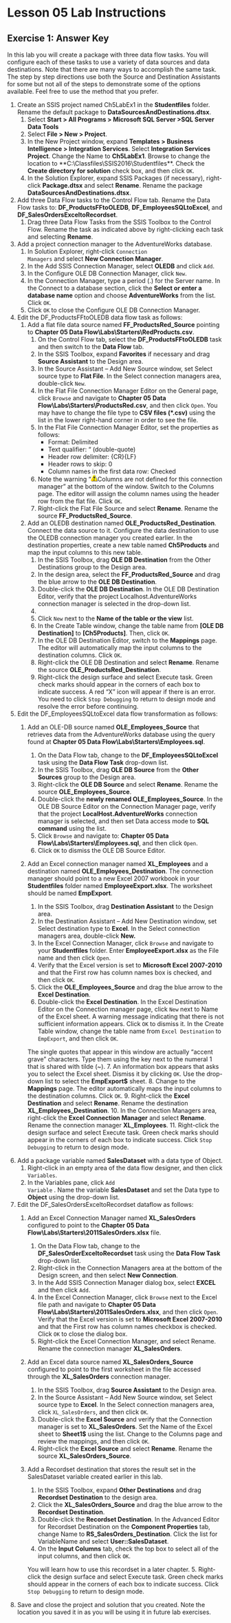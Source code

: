 # Lesson 05 Lab Instructions

## Exercise 1: Answer Key

In this lab you will create a package with three data flow tasks. You will configure each of these tasks to use a
 variety of data sources and data destinations. Note that there are many ways to accomplish the same task. The step
 by
 step directions use both the Source and Destination Assistants for some but not all of the steps to demonstrate some
 of
 the options available. Feel free to use the method that you prefer.

1. Create an SSIS project named Ch5LabEx1 in the **Studentfiles** folder. Rename the
 default package to **DataSourcesAndDestinations.dtsx**.
    1. Select **Start > All Programs > Microsoft SQL Server >SQL Server Data Tools**
    2. Select **File > New > Project**.
    3. In the New Project window, expand **Templates > Business Intelligence > Integration
     Services**. Select **Integration Services Project**. Change the Name to
     **Ch5LabEx1**.
     Browse to change the location to **C:\Classfiles\SSIS2016\Studentfiles\**. Check the
     **Create
     directory for solution** check box, and then click <code class="nocopy">OK</code>.
    4. In the Solution Explorer, expand SSIS Packages (if necessary), right-click **Package.dtsx** and
     select **Rename**. Rename the package
     **DataSourcesAndDestinations.dtsx**.
2. Add three Data Flow tasks to the Control Flow tab. Rename the Data Flow tasks to:
 **DF\_ProductsFFtoOLEDB**, **DF\_EmployeesSQLtoExcel**, and
 **DF\_SalesOrdersExceltoRecordset**.
    1. Drag three Data Flow Tasks from the SSIS Toolbox to the Control Flow. Rename the task as indicated above by
     right-clicking each task and selecting **Rename**.
3. Add a project connection manager to the AdventureWorks database.
    1. In Solution Explorer, right-click <code class="nocopy">Connection Managers</code> and select **New Connection
     Manager**.
    2. In the Add SSIS Connection Manager, select **OLEDB** and click <code class="nocopy">Add</code>.
    3. In the Configure OLE DB Connection Manager, click <code class="nocopy">New</code>.
    4. In the Connection Manager, type a period (.) for the Server name. In the Connect to a database section,
     click the
     **Select or enter a database name** option and choose **AdventureWorks** from the
     list. Click
     <code class="nocopy">OK</code>.
    5. Click <code class="nocopy">OK</code> to close the Configure OLE DB Connection Manager.
4. Edit the DF\_ProductsFFtoOLEDB data flow task as follows:
    1. Add a flat file data source named **FF\_ProductsRed\_Source** pointing to **Chapter 05 Data Flow\Labs\Starters\RedProducts.csv**.
        1. On the Control Flow tab, select the **DF\_ProductsFFtoOLEDB** task and then switch to the
         **Data Flow** tab.
        2. In the SSIS Toolbox, expand **Favorites** if necessary and drag **Source
         Assistant** to
         the Design area.
        3. In the Source Assistant – Add New Source window, set Select source type to **Flat File**.
         In the
         Select connection managers area, double-click <code class="nocopy">New</code>.
        4. In the Flat File Connection Manager Editor on the General page, click <code class="nocopy">Browse</code> and navigate
         to **Chapter 05 Data Flow\Labs\Starters\ProductsRed.csv**, and then click
         <code class="nocopy">Open</code>. You may
         have to change the file type to **CSV files (\*.csv)** using the list in the lower right-hand
         corner in
         order to see the file.
        5. In the Flat File Connection Manager Editor, set the properties as follows:
            * Format: Delimited
            * Text qualifier: “ (double-quote)
            * Header row delimiter: {CR}{LF}
            * Header rows to skip: 0
            * Column names in the first data row: Checked
        6. Note the warning “![Warning](Images/ssis-warning-icon.png "Warning")Columns are not defined for this connection manager” at the bottom of the window.
         Switch to
         the Columns page. The editor will assign the column names using the header row from the flat file. Click
         <code class="nocopy">OK</code>.
        7. Right-click the Flat File Source and select **Rename**. Rename the source
         **FF\_ProductsRed\_Source**.
    2. Add an OLEDB destination named **OLE\_ProductsRed\_Destination**. Connect the data source to it.
     Configure the data destination to use the OLEDB connection manager you created earlier. In the destination
     properties,
     create a new table named **Ch5Products** and map the input columns to this new table.
        1. In the SSIS Toolbox, drag **OLE DB Destination** from the Other Destinations group
         to the Design area.
        2. In the design area, select the **FF\_ProductsRed\_Source** and drag the blue arrow to the
         **OLE
         DB Destination**.
        3. Double-click the **OLE DB Destination**. In the OLE DB Destination Editor, verify that the
         project
         Localhost.AdventureWorks connection manager is selected in the drop-down list.
        4. 
        5. Click <code class="nocopy">New</code> next to the **Name of the table or the view** list.
        6. In the Create Table window, change the table name from **[OLE DB Destination]** to
         **[Ch5Products]**. Then, click <code class="nocopy">OK</code>.
        7. In the OLE DB Destination Editor, switch to the **Mappings** page. The editor will
         automatically map
         the input columns to the destination columns. Click <code class="nocopy">OK</code>.
        8. Right-click the OLE DB Destination and select **Rename**. Rename the source
         **OLE\_ProductsRed\_Destination**.
        9. Right-click the design surface and select Execute task. Green check marks should appear in the corners
         of each
         box to indicate success. A red “X” icon will appear if there is an error. You need to click <code class="nocopy">Stop Debugging</code>
         to return to design mode and resolve the error before continuing.
5. Edit the DF\_EmployeesSQLtoExcel data flow transformation as follows:
    1. Add an OLE-DB source named **OLE\_Employees\_Source** that retrieves data from the AdventureWorks
     database using the query found at **Chapter 05 Data
     Flow\Labs\Starters\Employees.sql**.
        1. On the Data Flow tab, change to the **DF\_EmployeesSQLtoExcel** task using the **Data
         Flow
         Task** drop-down list.
        2. In the SSIS Toolbox, drag **OLE DB Source** from the **Other Sources** group
         to the
         Design area.
        3. Right-click the **OLE DB Source** and select **Rename**. Rename the source
         **OLE\_Employees\_Source**.
        4. Double-click the **newly renamed OLE\_Employees\_Source**. In the OLE DB Source Editor on the
         Connection Manager page, verify that the project **LocalHost.AdventureWorks** connection
         manager is
         selected, and then set Data access mode to **SQL command** using the list.
        5. Click <code class="nocopy">Browse</code> and navigate to: **Chapter 05 Data
         Flow\Labs\Starters\Employees.sql**, and then click <code class="nocopy">Open</code>.
        6. Click <code class="nocopy">OK</code> to dismiss the OLE DB Source Editor.
    2. Add an Excel connection manager named **XL\_Employees** and a destination named
     **OLE\_Employees\_Destination**. The connection manager should point to a new Excel 2007 workbook
     in your
     **Studentfiles** folder named **EmployeeExport.xlsx**. The
     worksheet should
     be named **EmpExport**.
        1. In the SSIS Toolbox, drag **Destination Assistant** to the Design area.
        2. In the Destination Assistant – Add New Destination window, set Select destination type to
         **Excel**.
         In the Select connection managers area, double-click **New.**
        3. In the Excel Connection Manager, click <code class="nocopy">Browse</code> and navigate to your **Studentfiles** folder.
         Enter **EmployeeExport.xlsx** as the File name and then click
         <code class="nocopy">Open</code>.
        4. Verify that the Excel version is set to **Microsoft Excel 2007-2010** and that the First
         row has
         column names box is checked, and then click <code class="nocopy">OK</code>.
        5. Click the **OLE\_Employees\_Source** and drag the blue arrow to the **Excel
         Destination**.
        6. Double-click the **Excel Destination**. In the Excel Destination Editor on the Connection
         manager
         page, click <code class="nocopy">New</code> next to Name of the Excel sheet. A warning message indicating that there is
         not sufficient
         information appears. Click <code class="nocopy">OK</code> to dismiss it. In the Create Table window, change the table
         name from <code class="nocopy">Excel Destination</code> to <code class="nocopy">EmpExport</code>, and then click <code class="nocopy">OK</code>.
         
        The single quotes that appear in this window are actually “accent grave” characters. Type them
         using the key next to the numeral 1 that is shared with tilde (~).
        7. An information box appears that asks you to select the Excel sheet. Dismiss it by clicking
         <code class="nocopy">OK</code>. Use
         the drop-down list to select the **EmpExport$** sheet.
        8. Change to the **Mappings** page. The editor automatically maps the input columns to the
         destination
         columns. Click <code class="nocopy">OK</code>.
        9. Right-click the **Excel Destination** and select **Rename**. Rename the
         destination
         **XL\_Employees\_Destination**.
        10. In the Connection Managers area, right-click the **Excel Connection Manager** and select
         **Rename**. Rename the connection manager **XL\_Employees**.
        11. Right-click the design surface and select Execute task. Green check marks should appear in the corners
         of each
         box to indicate success. Click <code class="nocopy">Stop Debugging</code> to return to design mode.
6. Add a package variable named **SalesDataset** with a data type of Object.
    1. Right-click in an empty area of the data flow designer, and then click <code class="nocopy">Variables</code>.
    2. In the Variables pane, click <code class="nocopy">Add Variable</code> . Name the variable **SalesDataset** and
     set
     the Data type to **Object** using the drop-down list.
7. Edit the DF\_SalesOrdersExceltoRecordset dataflow as follows:
    1. Add an Excel Connection Manager named **XL\_SalesOrders** configured to point to the
     **Chapter 05 Data Flow\Labs\Starters\2011SalesOrders.xlsx** file.
        1. On the Data Flow tab, change to the **DF\_SalesOrderExceltoRecordset** task using the
         **Data
         Flow Task** drop-down list.
        2. Right-click in the Connection Managers area at the bottom of the Design screen, and then select
         **New
         Connection**.
        3. In the Add SSIS Connection Manager dialog box, select **EXCEL** and then click
         <code class="nocopy">Add</code>.
        4. In the Excel Connection Manager, click <code class="nocopy">Browse</code> next to the Excel file path and navigate to
         **Chapter 05 Data Flow\Labs\Starters\2011SalesOrders.xlsx**, and then click
         <code class="nocopy">Open</code>.
         Verify that the Excel version is set to **Microsoft Excel 2007-2010** and that the First row
         has column
         names checkbox is checked. Click <code class="nocopy">OK</code> to close the dialog box.
        5. Right-click the Excel Connection Manager, and select Rename. Rename the connection manager
         **XL\_SalesOrders**.
    2. Add an Excel data source named **XL\_SalesOrders\_Source** configured to point to the first
     worksheet
     in the file accessed through the **XL\_SalesOrders** connection manager.
        1. In the SSIS Toolbox, drag **Source Assistant** to the Design area.
        2. In the Source Assistant – Add New Source window, set Select source type to **Excel**. In
         the Select
         connection managers area, click <code class="nocopy">XL\_SalesOrders</code>, and then click <code class="nocopy">OK</code>.
        3. Double-click the **Excel Source** and verify that the Connection manager is set to
         **XL\_SalesOrders**. Set the Name of the Excel sheet to **Sheet1$** using the
         list. Change to
         the Columns page and review the mappings, and then click <code class="nocopy">OK</code>.
        4. Right-click the **Excel Source** and select **Rename**. Rename the source
         **XL\_SalesOrders\_Source**.
    3. Add a Recordset destination that stores the result set in the SalesDataset variable created earlier in this
     lab.
        1. In the SSIS Toolbox, expand **Other Destinations** and drag **Recordset
         Destination**
         to the design area.
        2. Click the **XL\_SalesOrders\_Source** and drag the blue arrow to the **Recordset
         Destination**.
        3. Double-click the **Recordset Destination**. In the Advanced Editor for Recordset
         Destination on the
         **Component Properties** tab, change Name to **RS\_SalesOrders\_Destination**.
         Click the list
         for VariableName and select **User::SalesDataset**.
        4. On the **Input Columns** tab, check the top box to select all of the input columns, and
         then click
         <code class="nocopy">OK</code>.
         
        You will learn how to use this recordset in a later chapter.
        5. Right-click the design surface and select Execute task. Green check marks should appear in the corners
         of each
         box to indicate success. Click <code class="nocopy">Stop Debugging</code> to return to design mode.
8. Save and close the project and solution that you created. Note the location you saved it in as you will be using
 it in future lab exercises.